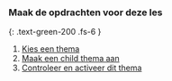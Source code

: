 ### Maak de opdrachten voor deze les
{: .text-green-200 .fs-6 }

1. [Kies een thema](choose)
2. [Maak een child thema aan](create)
3. [Controleer en activeer dit thema](select)
